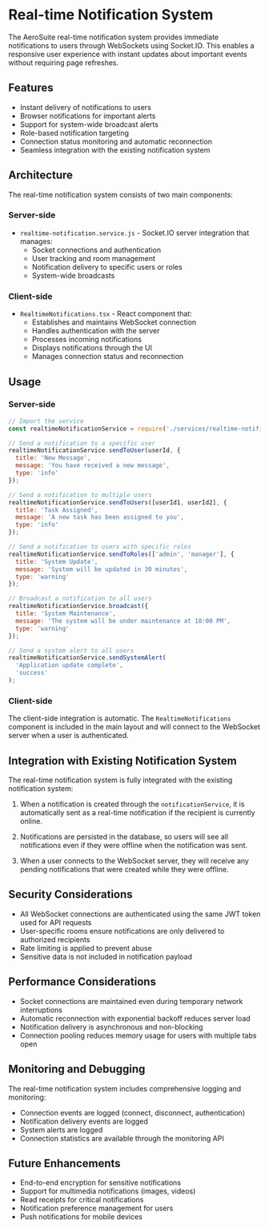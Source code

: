 # Real-time Notification System

The AeroSuite real-time notification system provides immediate notifications to users through WebSockets using Socket.IO. This enables a responsive user experience with instant updates about important events without requiring page refreshes.

## Features

- Instant delivery of notifications to users
- Browser notifications for important alerts
- Support for system-wide broadcast alerts
- Role-based notification targeting
- Connection status monitoring and automatic reconnection
- Seamless integration with the existing notification system

## Architecture

The real-time notification system consists of two main components:

### Server-side

- `realtime-notification.service.js` - Socket.IO server integration that manages:
  - Socket connections and authentication
  - User tracking and room management
  - Notification delivery to specific users or roles
  - System-wide broadcasts

### Client-side

- `RealtimeNotifications.tsx` - React component that:
  - Establishes and maintains WebSocket connection
  - Handles authentication with the server
  - Processes incoming notifications
  - Displays notifications through the UI
  - Manages connection status and reconnection

## Usage

### Server-side

```javascript
// Import the service
const realtimeNotificationService = require('./services/realtime-notification.service');

// Send a notification to a specific user
realtimeNotificationService.sendToUser(userId, {
  title: 'New Message',
  message: 'You have received a new message',
  type: 'info'
});

// Send a notification to multiple users
realtimeNotificationService.sendToUsers([userId1, userId2], {
  title: 'Task Assigned',
  message: 'A new task has been assigned to you',
  type: 'info'
});

// Send a notification to users with specific roles
realtimeNotificationService.sendToRoles(['admin', 'manager'], {
  title: 'System Update',
  message: 'System will be updated in 30 minutes',
  type: 'warning'
});

// Broadcast a notification to all users
realtimeNotificationService.broadcast({
  title: 'System Maintenance',
  message: 'The system will be under maintenance at 10:00 PM',
  type: 'warning'
});

// Send a system alert to all users
realtimeNotificationService.sendSystemAlert(
  'Application update complete', 
  'success'
);
```

### Client-side

The client-side integration is automatic. The `RealtimeNotifications` component is included in the main layout and will connect to the WebSocket server when a user is authenticated.

## Integration with Existing Notification System

The real-time notification system is fully integrated with the existing notification system:

1. When a notification is created through the `notificationService`, it is automatically sent as a real-time notification if the recipient is currently online.

2. Notifications are persisted in the database, so users will see all notifications even if they were offline when the notification was sent.

3. When a user connects to the WebSocket server, they will receive any pending notifications that were created while they were offline.

## Security Considerations

- All WebSocket connections are authenticated using the same JWT token used for API requests
- User-specific rooms ensure notifications are only delivered to authorized recipients
- Rate limiting is applied to prevent abuse
- Sensitive data is not included in notification payload

## Performance Considerations

- Socket connections are maintained even during temporary network interruptions
- Automatic reconnection with exponential backoff reduces server load
- Notification delivery is asynchronous and non-blocking
- Connection pooling reduces memory usage for users with multiple tabs open

## Monitoring and Debugging

The real-time notification system includes comprehensive logging and monitoring:

- Connection events are logged (connect, disconnect, authentication)
- Notification delivery events are logged
- System alerts are logged
- Connection statistics are available through the monitoring API

## Future Enhancements

- End-to-end encryption for sensitive notifications
- Support for multimedia notifications (images, videos)
- Read receipts for critical notifications
- Notification preference management for users
- Push notifications for mobile devices 